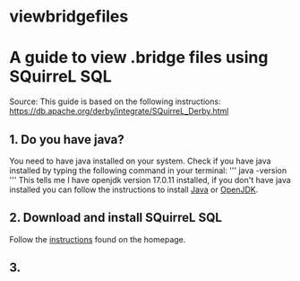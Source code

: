 # viewbridgefiles
# A guide to view .bridge files using SQuirreL SQL
Source: 
This guide is based on the following instructions:
https://db.apache.org/derby/integrate/SQuirreL_Derby.html

## 1. Do you have java?
You need to have java installed on your system.
Check if you have java installed by typing the following command in your terminal:
'''
java -version
'''
This tells me I have openjdk version 17.0.11 installed, if you don't have java installed you can follow the instructions to install [Java](https://www.geeksforgeeks.org/how-to-download-and-install-java-for-64-bit-machine/) or [OpenJDK](https://openjdk.org/install/).

## 2. Download and install SQuirreL SQL
Follow the [instructions](https://squirrel-sql.sourceforge.io/index.php?page=home#installation) found on the homepage.

## 3. 
